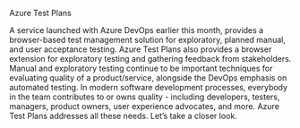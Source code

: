 Azure Test Plans

A service launched with Azure DevOps earlier this month, provides a browser-based test management solution for exploratory, planned manual, and user acceptance testing. Azure Test Plans also provides a browser extension for exploratory testing and gathering feedback from stakeholders. Manual and exploratory testing continue to be important techniques for evaluating quality of a product/service, alongside the DevOps emphasis on automated testing. In modern software development processes, everybody in the team contributes to or owns quality - including developers, testers, managers, product owners, user experience advocates, and more. Azure Test Plans addresses all these needs. Let’s take a closer look.
